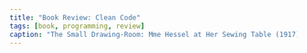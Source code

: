 ```yaml
---
title: "Book Review: Clean Code"
tags: [book, programming, review]
caption: "The Small Drawing-Room: Mme Hessel at Her Sewing Table (1917) by Édouard Vuillard"
---
```


